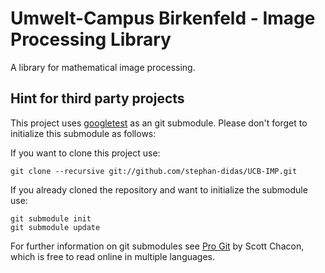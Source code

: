 # Umwelt-Campus Birkenfeld - Image Processing Library

A library for mathematical image processing.

## Hint for third party projects

This project uses [googletest](github.com/google/googletest) as an git submodule.
Please don't forget to initialize this submodule as follows:

If you want to clone this project use:
```
git clone --recursive git://github.com/stephan-didas/UCB-IMP.git
```

If you already cloned the repository and want to initialize the submodule use:
```
git submodule init
git submodule update
```

For further information on git submodules see [Pro Git](https://git-scm.com/book/en/v2/Git-Tools-Submodules) 
by Scott Chacon, which is free to read online in multiple languages.
